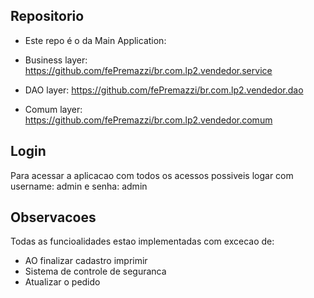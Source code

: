 ## Repositorio

- Este repo é o da Main Application:

- Business layer:
https://github.com/fePremazzi/br.com.lp2.vendedor.service

- DAO layer:
https://github.com/fePremazzi/br.com.lp2.vendedor.dao

- Comum layer:
https://github.com/fePremazzi/br.com.lp2.vendedor.comum


## Login
Para acessar a aplicacao com todos os acessos possiveis logar com username: admin e senha: admin

## Observacoes

Todas as funcioalidades estao implementadas com excecao de:

- AO finalizar cadastro imprimir
- Sistema de controle de seguranca
- Atualizar o pedido